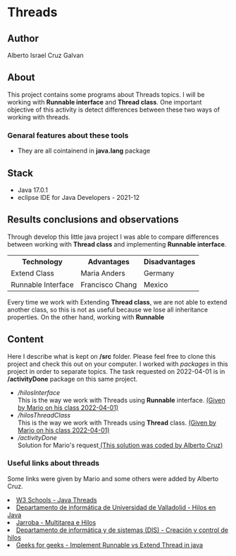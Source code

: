 # Threads

## Author 
Alberto Israel Cruz Galvan

## About
This project contains some programs about Threads topics. I will be working with <b>Runnable interface</b> and <b>Thread class</b>. One important objective of this activity is detect differences between these two ways of working with threads.

### Genaral features about these tools
- They are all cointainend in <b>java.lang</b> package
## Stack
- Java 17.0.1
- eclipse IDE for Java Developers - 2021-12

## Results conclusions and observations
Through develop this little java project I was able to compare differences between working with <b>Thread class</b> and implementing <b>Runnable interface</b>.

<div>
    <table>
  <tr>
    <th>Technology</th>
    <th>Advantages</th>
    <th>Disadvantages</th>
  </tr>
  <tr>
    <td>Extend Class</td>
    <td>Maria Anders</td>
    <td>Germany</td>
  </tr>
  <tr>
    <td>Runnable Interface</td>
    <td>Francisco Chang</td>
    <td>Mexico</td>
  </tr>
</table>
</div>


Every time we work with Extending <b>Thread class</b>, we are not able to extend another class, so this is not as useful because we lose all inheritance properties. On the other hand, working with <b>Runnable</b>


## Content
Here I describe what is kept on <b>/src</b> folder. Please feel free to clone this project and check this out on your computer. I worked with <em>packages</em> in this project in order to separate topics. The task requested on 2022-04-01 is in <b>/activityDone</b> package on this same project.
<div>
    <ul>
        <li>
            <em>/hilosInterface</em>
            <br> This is the way we work with Threads using <b>Runnable</b> interface. 
            <ins>(Given by Mario on his class 2022-04-01)</ins>
        <li>
            <em>/hilosThreadClass</em>
            <br> This is the way we work with Threads using <b>Thread</b> class. <ins>(Given by Mario on his class 2022-04-01)</ins>
        </li>
        <li>
            <em>/activityDone</em>
            <br>Solution for Mario's request<ins> (This solution was coded by Alberto Cruz)</ins>
        </li>
    </ul>
</div>

### Useful links about threads
Some links were given by Mario and some others were added by Alberto Cruz.

<div>
    <li>
        <a href="https://www.w3schools.com/java/java_threads.asp">W3 Schools - Java Threads</a>
    </li>
    <li>
        <a href="https://www.infor.uva.es/~fdiaz/sd/doc/hilos">Departamento de informática de Universidad de Valladolid - Hilos en Java</a>
    </li>
    <li>
        <a href="https://jarroba.com/multitarea-e-hilos-en-java-con-ejemplos-thread-runnable/">Jarroba - Multitarea e Hilos</a>
    </li>
    <li>
        <a href="http://dis.um.es/~bmoros/Tutorial/parte10/cap10-2.html">Departamento de informática y de sistemas (DIS) -  Creación y control de hilos</a>
    </li>
    <li>
        <a href="https://www.geeksforgeeks.org/implement-runnable-vs-extend-thread-in-java/?ref=gcse">Geeks for geeks - Implement Runnable vs Extend Thread in java</a>
    </li>

    
</div>